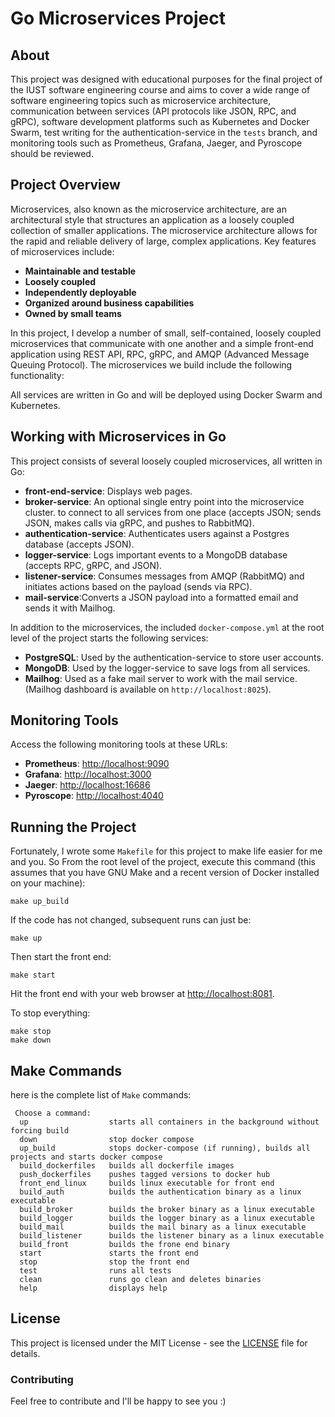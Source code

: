 Go Microservices Project
========================

About
-----

This project was designed with educational purposes for the final project of the IUST software engineering course and aims to cover a wide range of software engineering topics such as microservice architecture, communication between services (API protocols like JSON, RPC, and gRPC), software development platforms such as Kubernetes and Docker Swarm, test writing for the authentication-service in the `tests` branch, and monitoring tools such as Prometheus, Grafana, Jaeger, and Pyroscope should be reviewed.

Project Overview
----------------

Microservices, also known as the microservice architecture, are an architectural style that structures an application as a loosely coupled collection of smaller applications. The microservice architecture allows for the rapid and reliable delivery of large, complex applications. Key features of microservices include:

-   **Maintainable and testable**
-   **Loosely coupled**
-   **Independently deployable**
-   **Organized around business capabilities**
-   **Owned by small teams**

In this project, I develop a number of small, self-contained, loosely coupled microservices that communicate with one another and a simple front-end application using REST API, RPC, gRPC, and AMQP (Advanced Message Queuing Protocol). The microservices we build include the following functionality:

All services are written in Go and will be deployed using Docker Swarm and Kubernetes.

Working with Microservices in Go
--------------------------------

This project consists of several loosely coupled microservices, all written in Go:

-   **front-end-service**: Displays web pages.
-   **broker-service**: An optional single entry point into the microservice cluster. to connect to all services from one place (accepts JSON; sends JSON, makes calls via gRPC, and pushes to RabbitMQ).
-   **authentication-service**: Authenticates users against a Postgres database (accepts JSON).
-   **logger-service**: Logs important events to a MongoDB database (accepts RPC, gRPC, and JSON).
-   **listener-service**: Consumes messages from AMQP (RabbitMQ) and initiates actions based on the payload (sends via RPC).
-   **mail-service**:Converts a JSON payload into a formatted email and sends it with Mailhog.


In addition to the microservices, the included `docker-compose.yml` at the root level of the project starts the following services:

-   **PostgreSQL**: Used by the authentication-service to store user accounts.
-   **MongoDB**: Used by the logger-service to save logs from all services.
-   **Mailhog**: Used as a fake mail server to work with the mail service. (Mailhog dashboard is available on `http://localhost:8025`).


Monitoring Tools
----------------

Access the following monitoring tools at these URLs:

-   **Prometheus**: <http://localhost:9090>
-   **Grafana**: <http://localhost:3000>
-   **Jaeger**: <http://localhost:16686>
-   **Pyroscope**: <http://localhost:4040>

Running the Project
-------------------

Fortunately, I wrote some `Makefile` for this project to make life easier for me and you. So From the root level of the project, execute this command (this assumes that you have GNU Make and a recent version of Docker installed on your machine):

```shell
make up_build
```

If the code has not changed, subsequent runs can just be:

```shell
make up
```

Then start the front end:

```shell
make start
```

Hit the front end with your web browser at <http://localhost:8081>.

To stop everything:

```shell
make stop
make down
```

Make Commands
-------------------

here is the complete list of `Make` commands:

```shell
 Choose a command:
  up                  starts all containers in the background without forcing build
  down                stop docker compose
  up_build            stops docker-compose (if running), builds all projects and starts docker compose
  build_dockerfiles   builds all dockerfile images
  push_dockerfiles    pushes tagged versions to docker hub
  front_end_linux     builds linux executable for front end
  build_auth          builds the authentication binary as a linux executable
  build_broker        builds the broker binary as a linux executable
  build_logger        builds the logger binary as a linux executable
  build_mail          builds the mail binary as a linux executable
  build_listener      builds the listener binary as a linux executable
  build_front         builds the frone end binary
  start               starts the front end
  stop                stop the front end
  test                runs all tests
  clean               runs go clean and deletes binaries
  help                displays help
```

License
-------

This project is licensed under the MIT License - see the [LICENSE](https://github.com/younesious/go-microservices/blob/master/LICENSE) file for details.

### Contributing

Feel free to contribute and I'll be happy to see you :)
